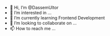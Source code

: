 - 👋 Hi, I’m @DassemUltor
- 👀 I’m interested in ...
- 🌱 I’m currently learning Frontend Development
- 💞️ I’m looking to collaborate on ...
- 📫 How to reach me ...

<!---
DassemUltor/DassemUltor is a ✨ special ✨ repository because its `README.md` (this file) appears on your GitHub profile.
You can click the Preview link to take a look at your changes.
--->
